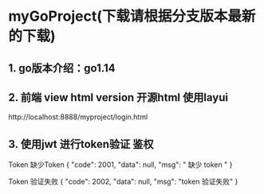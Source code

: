 # myGoProject(下载请根据分支版本最新的下载)

## 1. go版本介绍：go1.14

## 2. 前端 view html version  开源html 使用layui
http://localhost:8888/myproject/login.html

## 3. 使用jwt 进行token验证 鉴权


Token 缺少Token
{
    "code": 2001,
    "data": null,
    "msg": " 缺少 token "
}

Token 验证失败
{
    "code": 2002,
    "data": null,
    "msg": "token 验证失败"
}
#
